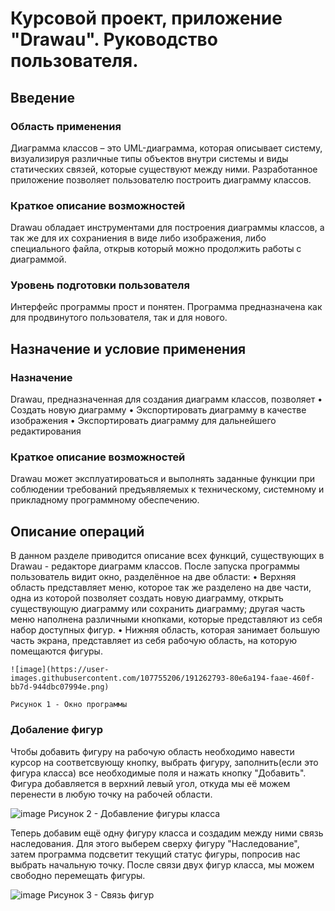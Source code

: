 # Курсовой проект, приложение "Drawau". Руководство пользователя.

## Введение
### Область применения
  Диаграмма классов – это UML-диаграмма, которая описывает систему, визуализируя различные типы объектов внутри системы и виды статических связей, которые существуют между ними.
  Разработанное приложение позволяет пользователю построить диаграмму классов.

### Краткое описание возможностей
  Drawau обладает инструментами для построения диаграммы классов, а так же для их сохраниения в виде либо изображения, либо специального файла, открыв который можно продолжить работы с диаграммой.

### Уровень подготовки пользователя
  Интерфейс программы прост и понятен. Программа предназначена как для продвинутого пользователя, так и для нового.
 
## Назначение и условие применения
### Назначение
  Drawau, предназначенная для создания диаграмм классов, позволяет
    • Создать новую диаграмму
    • Экспортировать диаграмму в качестве изображения
    • Экспортировать диаграмму для дальнейшего редактирования

### Краткое описание возможностей
  Drawau может эксплуатироваться и выполнять заданные функции при соблюдении требований предъявляемых к техническому, системному и прикладному программному обеспечению.

## Описание операций
  В данном разделе приводится описание всех функций, существующих в Drawau - редакторе диаграмм классов.
  После запуска программы пользователь видит окно, разделённое на две области:
    • Верхняя область представляет меню, которое так же разделено на две части, одна из которой позволяет создать новую диаграмму, открыть существующую диаграмму или сохранить диаграмму; другая часть меню наполнена различными кнопками, которые представляют из себя набор доступных фигур.
    • Нижняя область, которая занимает большую часть экрана, представляет из себя рабочую область, на которую помещаются фигуры.
    
    ![image](https://user-images.githubusercontent.com/107755206/191262793-80e6a194-faae-460f-bb7d-944dbc07994e.png)
    
    Рисунок 1 - Окно программы

### Добаление фигур
  Чтобы добавить фигуру на рабочую область необходимо навести курсор на соответсвующу кнопку, выбрать фигуру, заполнить(если это фигура класса) все необходимые поля и нажать кнопку "Добавить". Фигура добавляется в верхний левый угол, откуда мы её можем перенести в любую точку на рабочей области.
  
  ![image](https://user-images.githubusercontent.com/107755206/191261660-e2654cdb-324e-4f58-81a6-29277b5e63a8.png)
  Рисунок 2 - Добавление фигуры класса
  
 Теперь добавим ещё одну фигуру класса и создадим между ними связь наследования. Для этого выберем сверху фигуру "Наследование", затем программа подсветит текущий статус фигуры, попросив нас выбрать начальную точку. После связи двух фигур класса, мы можем свободно перемещать фигуры.
 
 ![image](https://user-images.githubusercontent.com/107755206/191262438-d2b8fe5c-3f16-46d2-981a-8a723cb66298.png)
 Рисунок 3 - Связь фигур
 

  
